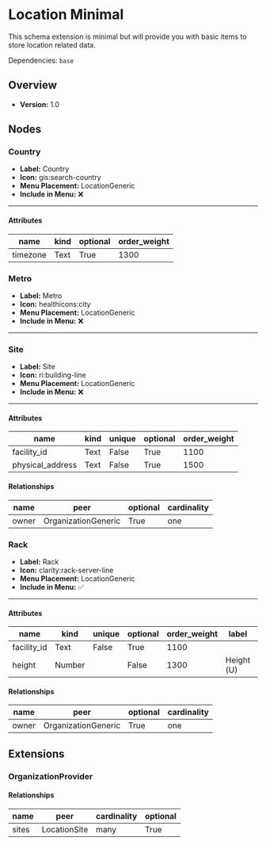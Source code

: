 # Location Minimal

This schema extension is minimal but will provide you with basic items to store location related data.


Dependencies: `base`
## Overview
- **Version:** 1.0
## Nodes
### **Country**
- **Label:** Country
- **Icon:** gis:search-country
- **Menu Placement:** LocationGeneric
- **Include in Menu:** ❌
---
#### Attributes
| name | kind | optional | order_weight |
| ---- | ---- | -------- | ------------ |
| timezone | Text | True | 1300 |

### **Metro**
- **Label:** Metro
- **Icon:** healthicons:city
- **Menu Placement:** LocationGeneric
- **Include in Menu:** ❌
---
### **Site**
- **Label:** Site
- **Icon:** ri:building-line
- **Menu Placement:** LocationGeneric
- **Include in Menu:** ❌
---
#### Attributes
| name | kind | unique | optional | order_weight |
| ---- | ---- | ------ | -------- | ------------ |
| facility_id | Text | False | True | 1100 |
| physical_address | Text | False | True | 1500 |

#### Relationships
| name | peer | optional | cardinality |
| ---- | ---- | -------- | ----------- |
| owner | OrganizationGeneric | True | one |

### **Rack**
- **Label:** Rack
- **Icon:** clarity:rack-server-line
- **Menu Placement:** LocationGeneric
- **Include in Menu:** ✅
---
#### Attributes
| name | kind | unique | optional | order_weight | label | default_value |
| ---- | ---- | ------ | -------- | ------------ | ----- | ------------- |
| facility_id | Text | False | True | 1100 |  |  |
| height | Number |  | False | 1300 | Height (U) | 42 |

#### Relationships
| name | peer | optional | cardinality |
| ---- | ---- | -------- | ----------- |
| owner | OrganizationGeneric | True | one |

## Extensions
### OrganizationProvider
#### Relationships
| name | peer | cardinality | optional |
| ---- | ---- | ----------- | -------- |
| sites | LocationSite | many | True |
